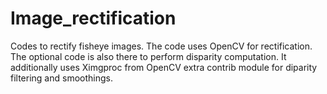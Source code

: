# Image_rectification

Codes to rectify fisheye images. The code uses OpenCV for rectification. The optional code is also there to perform disparity computation. It additionally uses Ximgproc from OpenCV extra contrib module for diparity filtering and smoothings. 
